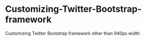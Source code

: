 Customizing-Twitter-Bootstrap-framework
=======================================

Customizing Twitter Bootstrap framework other than 940px width
